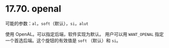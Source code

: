 # 17.70. openal

可能的参数：`al`，`soft`（默认），`si`，`alut`

使用 OpenAL。可以指定后端，软件实现为默认。
用户可以用 `WANT_OPENAL` 指定一个首选后端。这个旋钮的有效值是 `soft` （默认）和 `si`。
